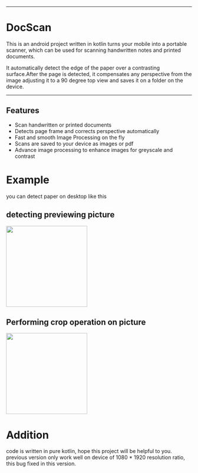 <hr>

# DocScan

This is an android project written in kotlin turns your mobile into a portable scanner, which can be used for scanning handwritten notes and printed documents.

It automatically detect the edge of the paper over a contrasting surface.After the page is detected, it compensates any perspective from the image adjusting it to a 90 degree top view and saves it on a folder on the device.
<hr>

## Features

* Scan handwritten or printed documents
* Detects page frame and corrects perspective automatically
* Fast and smooth Image Processing on the fly
* Scans are saved to your device as images or pdf 
* Advance image processing to enhance images for greyscale and contrast

# Example
you can detect paper on desktop like this

## detecting previewing picture
<img src="https://github.com/Patil-Kranti/DocScan/app/src/main/res/beforeCrop.jpg" width="220">

## Performing crop operation on picture
<img src="https://github.com/Patil-Kranti/DocScan/app/src/main/res/afterCrop.jpg" width="220">


# Addition
code is written in pure kotlin, hope this project will be helpful to you.
previous version only work well on device of 1080 * 1920 resolution ratio, this bug fixed in this version.

